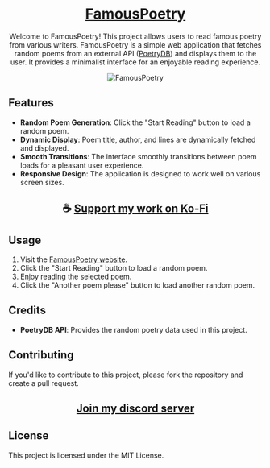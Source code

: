<div align="center">

# [FamousPoetry](https://thatsinewave.github.io/FamousPoetry)

Welcome to FamousPoetry! This project allows users to read famous poetry from various writers.
FamousPoetry is a simple web application that fetches random poems from an external API ([PoetryDB](https://poetrydb.org/)) and displays them to the user.
It provides a minimalist interface for an enjoyable reading experience.

![FamousPoetry](https://github.com/ThatSINEWAVE/FamousPoetry/assets/133239148/9a3a863d-ee80-46e3-a4f0-5b28f1835551)

</div>

## Features

- **Random Poem Generation**: Click the "Start Reading" button to load a random poem.
- **Dynamic Display**: Poem title, author, and lines are dynamically fetched and displayed.
- **Smooth Transitions**: The interface smoothly transitions between poem loads for a pleasant user experience.
- **Responsive Design**: The application is designed to work well on various screen sizes.

<div align="center">

## ☕ [Support my work on Ko-Fi](https://ko-fi.com/thatsinewave)

</div>

## Usage

1. Visit the [FamousPoetry website](https://thatsinewave.github.io/FamousPoetry).
2. Click the "Start Reading" button to load a random poem.
3. Enjoy reading the selected poem.
4. Click the "Another poem please" button to load another random poem.

## Credits

- **PoetryDB API**: Provides the random poetry data used in this project.

## Contributing

If you'd like to contribute to this project, please fork the repository and create a pull request.

<div align="center">

## [Join my discord server](https://discord.gg/2nHHHBWNDw)

</div>

## License

This project is licensed under the MIT License.
